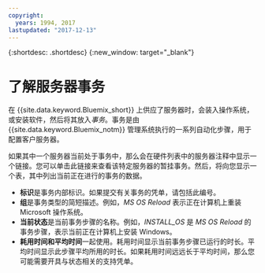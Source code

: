 ```yaml
---
copyright:
  years: 1994, 2017
lastupdated: "2017-12-13"
---
```


{:shortdesc: .shortdesc}
{:new_window: target="_blank"}

# 了解服务器事务

在 {{site.data.keyword.Bluemix_short}} 上供应了服务器时，会装入操作系统，或安装软件，然后将其放入*事务*。事务是由 {{site.data.keyword.Bluemix_notm}} 管理系统执行的一系列自动化步骤，用于配置客户服务器。

如果其中一个服务器当前处于事务中，那么会在硬件列表中的服务器注释中显示一个链接。您可以单击此链接来查看该特定服务器的暂挂事务。然后，将向您显示一个表，其中列出当前正在进行的事务的数据。

* **标识**是事务内部标识。如果提交有关事务的凭单，请包括此编号。
* **组**是事务类型的简短描述。例如，*MS OS Reload* 表示正在计算机上重装 Microsoft 操作系统。
* **当前状态**是当前事务步骤的名称。例如，*INSTALL_OS* 是 *MS OS Reload* 的事务步骤，表示当前正在计算机上安装 Windows。
* **耗用时间和平均时间**一起使用。耗用时间显示当前事务步骤已运行的时长。平均时间显示此步骤平均所用的时长。如果耗用时间远远长于平均时间，那么您可能需要开具与状态相关的支持凭单。
